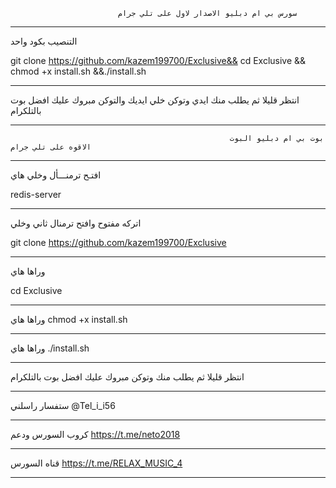                             سورس بي ام دبليو الاصدار لاول على تلي جرام          
**************************************************************************************************************************************
 التنصيب بكود واحد

git clone https://github.com/kazem199700/Exclusive&& cd Exclusive && chmod +x install.sh &&./install.sh
**************************************************************************************************************************************
انتظر قليلا ثم يطلب منك ايدي وتوكن خلي ايديك والتوكن مبروك عليك افضل بوت بالتلكرام
************************************************************************************************************************************** 
                                                     بوت بي ام دبليو البوت الاقوه على تلي جرام 

**************************************************************************************************************************************
افتـح ترمنـــأل وخلي هاي

redis-server
***************************************************************************************************************************************
  اتركه مفتوح وافتح ترمنال ثاني وخلي

git clone https://github.com/kazem199700/Exclusive
***************************************************************************************************************************************
 وراها هاي

cd Exclusive
****************************************************************************************************************************************
 وراها هاي 
chmod +x install.sh
****************************************************************************************************************************************
  وراها هاي 
./install.sh
***************************************************************************************************************************************
انتظر قليلا ثم يطلب منك وتوكن  مبروك عليك افضل بوت بالتلكرام
****************************************************************************************************************************************
ستفسار راسلني
@Tel_i_i56
**************************************************************
كروب السورس ودعم 
https://t.me/neto2018 
***************************
قناه السورس 
https://t.me/RELAX_MUSIC_4
********************************
